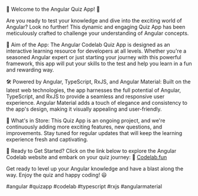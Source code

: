 🚀 Welcome to the Angular Quiz App! 🧠

Are you ready to test your knowledge and dive into the exciting world of Angular? Look no further! This dynamic and engaging Quiz App has been meticulously crafted to challenge your understanding of Angular concepts.

🎯 Aim of the App:
The Angular Codelab Quiz App is designed as an interactive learning resource for developers at all levels. Whether you're a seasoned Angular expert or just starting your journey with this powerful framework, this app will put your skills to the test and help you learn in a fun and rewarding way.

🛠️ Powered by Angular, TypeScript, RxJS, and Angular Material:
Built on the latest web technologies, the app harnesses the full potential of Angular, TypeScript, and RxJS to provide a seamless and responsive user experience. Angular Material adds a touch of elegance and consistency to the app's design, making it visually appealing and user-friendly.

🌟 What's in Store:
This Quiz App is an ongoing project, and we're continuously adding more exciting features, new questions, and improvements. Stay tuned for regular updates that will keep the learning experience fresh and captivating.

🎉 Ready to Get Started?
Click on the link below to explore the Angular Codelab website and embark on your quiz journey:
🔗 [Codelab.fun](https://www.codelab.fun)

Get ready to level up your Angular knowledge and have a blast along the way. Enjoy the quiz and happy coding! 😃

#angular #quizapp #codelab #typescript #rxjs #angularmaterial

